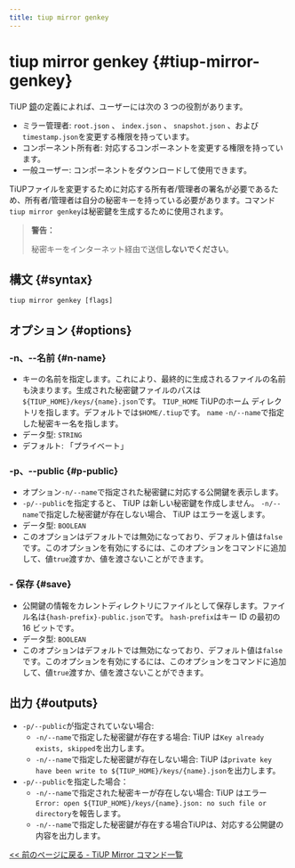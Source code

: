 ```yaml
---
title: tiup mirror genkey
---
```


# tiup mirror genkey {#tiup-mirror-genkey}

TiUP [<a href="/tiup/tiup-mirror-reference.md">鏡</a>](/tiup/tiup-mirror-reference.md)の定義によれば、ユーザーには次の 3 つの役割があります。

-   ミラー管理者: `root.json` 、 `index.json` 、 `snapshot.json` 、および`timestamp.json`を変更する権限を持っています。
-   コンポーネント所有者: 対応するコンポーネントを変更する権限を持っています。
-   一般ユーザー: コンポーネントをダウンロードして使用できます。

TiUPファイルを変更するために対応する所有者/管理者の署名が必要であるため、所有者/管理者は自分の秘密キーを持っている必要があります。コマンド`tiup mirror genkey`は秘密鍵を生成するために使用されます。

> **警告：**
>
> 秘密キーをインターネット経由で送信**しないでください**。

## 構文 {#syntax}

```shell
tiup mirror genkey [flags]
```

## オプション {#options}

### -n、--名前 {#n-name}

-   キーの名前を指定します。これにより、最終的に生成されるファイルの名前も決まります。生成された秘密鍵ファイルのパスは`${TIUP_HOME}/keys/{name}.json`です。 `TIUP_HOME` TiUPのホーム ディレクトリを指します。デフォルトでは`$HOME/.tiup`です。 `name` `-n/--name`で指定した秘密キー名を指します。
-   データ型: `STRING`
-   デフォルト: 「プライベート」

### -p、--public {#p-public}

-   オプション`-n/--name`で指定された秘密鍵に対応する公開鍵を表示します。
-   `-p/--public`を指定すると、 TiUP は新しい秘密鍵を作成しません。 `-n/--name`で指定した秘密鍵が存在しない場合、 TiUP はエラーを返します。
-   データ型: `BOOLEAN`
-   このオプションはデフォルトでは無効になっており、デフォルト値は`false`です。このオプションを有効にするには、このオプションをコマンドに追加して、値`true`渡すか、値を渡さないことができます。

### - 保存 {#save}

-   公開鍵の情報をカレントディレクトリにファイルとして保存します。ファイル名は`{hash-prefix}-public.json`です。 `hash-prefix`はキー ID の最初の 16 ビットです。
-   データ型: `BOOLEAN`
-   このオプションはデフォルトでは無効になっており、デフォルト値は`false`です。このオプションを有効にするには、このオプションをコマンドに追加して、値`true`渡すか、値を渡さないことができます。

## 出力 {#outputs}

-   `-p/--public`が指定されていない場合:
    -   `-n/--name`で指定した秘密鍵が存在する場合: TiUP は`Key already exists, skipped`を出力します。
    -   `-n/--name`で指定した秘密鍵が存在しない場合: TiUP は`private key have been write to ${TIUP_HOME}/keys/{name}.json`を出力します。
-   `-p/--public`を指定した場合：
    -   `-n/--name`で指定された秘密キーが存在しない場合: TiUP はエラー`Error: open ${TIUP_HOME}/keys/{name}.json: no such file or directory`を報告します。
    -   `-n/--name`で指定した秘密鍵が存在する場合TiUPは、対応する公開鍵の内容を出力します。

[<a href="/tiup/tiup-command-mirror.md#command-list">&lt;&lt; 前のページに戻る - TiUP Mirror コマンド一覧</a>](/tiup/tiup-command-mirror.md#command-list)
